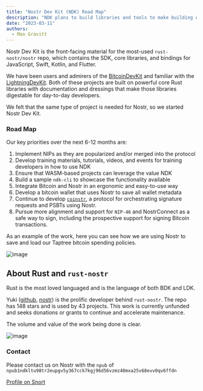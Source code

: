 ```yaml
---
title: "Nostr Dev Kit (NDK) Road Map"
description: "NDK plans to build libraries and tools to make building on Nostr easy"
date: "2023-03-11"
authors:
  - Max Gravitt 
--- 
```


Nostr Dev Kit is the front-facing material for the most-used `rust-nostr/nostr` repo, which contains the SDK, core libraries, and bindings for JavaScript, Swift, Kotlin, and Flutter.

We have been users and admirers of the [BitcoinDevKit](https://bitcoindevkit.org) and familiar with the [LightningDevKit](https://lightningdevkit.org). Both of these projects are built on powerful core Rust libraries with documentation and dressings that make those libraries digestable for day-to-day developers.

We felt that the same type of project is needed for Nostr, so we started Nostr Dev Kit.

### Road Map
Our key priorities over the next 6-12 months are: 
1. Implement NIPs as they are popularized and/or merged into the protocol
2. Develop training materials, tutorials, videos, and events for training developers in how to use NDK
3. Ensure that WASM-based projects can leverage the value NDK
4. Build a sample `ndk-cli` to showcase the functionality available 
5. Integrate Bitcoin and Nostr in an ergonomic and easy-to-use way
6. Develop a bitcoin wallet that uses Nostr to save all wallet metadata
7. Continue to develop [`coinstr`](https://github.com/NostrDevKit/coinstr), a protocol for orchestrating signature requests and PSBTs using Nostr.
8. Pursue more alignment and support for `NIP-46` and NostrConnect as a safe way to sign, including the prospective support for signing Bitcoin transactions.

As an example of the work, here you can see how we are using Nostr to save and load our Taptree bitcoin spending policies. 

![image](https://user-images.githubusercontent.com/32852271/224490986-54c9408b-4a1f-4715-83e2-e7fa827d157b.png)

## About Rust and `rust-nostr`
Rust is the most loved languaged and is the language of both BDK and LDK.

Yuki ([github](https://github.com/yukibtc), [nostr](https://snort.social/p/npub1drvpzev3syqt0kjrls50050uzf25gehpz9vgdw08hvex7e0vgfeq0eseet)) is the prolific developer behind `rust-nostr`. The repo has 148 stars and is used by 43 projects. This work is currently unfunded and seeks donations or grants to continue and accelerate maintenance.

The volume and value of the work being done is clear. 

![image](https://user-images.githubusercontent.com/32852271/224491049-e4f40b0b-af28-49ae-af80-31946449c8da.png)

### Contact 

Please contact us on Nostr with the `npub` of `npub1ndkltu98tr2eupgv5y367cck7kgj96d56vzmz40mxa25v68evv0qv6ffdn`

[Profile on Snort](https://snort.social/p/npub1ndkltu98tr2eupgv5y367cck7kgj96d56vzmz40mxa25v68evv0qv6ffdn)